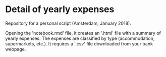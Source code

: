 # Detail of yearly expenses

Repository for a personal script (Amsterdam, January 2018).

Opening the 'notebook.rmd' file, it creates an '.html' file with a summary of yearly expenses. The expenses are classified by type (accommodation, supermarkets, etc.). It requires a '.csv' file downloaded from your bank webpage.
